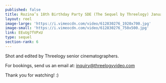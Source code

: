 ```yaml
---
published: false
title: Rozina’s 18th Birthday Party SDE (The Sequel by Threelogy) January 2017
layout: reel
image-large: 'https://i.vimeocdn.com/video/612830276_1920x700.jpg'
image-small: 'https://i.vimeocdn.com/video/612830276_750x500.jpg'
link: EEuUg7fVPxU
type: sequel
section-rank: 6
---
```

Shot and edited by Threelogy senior cinematographers.

For bookings, send us an email at: inquiry@threelogyvideo.com

Thank you for watching! :)
